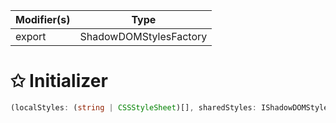 | Modifier(s)                            | Type                     |
|----------------------------------------|--------------------------|
| export | ShadowDOMStylesFactory |

# &#10025; Initializer

```ts
(localStyles: (string | CSSStyleSheet)[], sharedStyles: IShadowDOMStyles | null) => IShadowDOMStyles
```